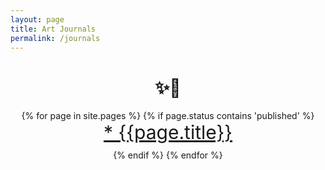 ```yaml
---
layout: page
title: Art Journals
permalink: /journals
---
```

<html lang="en">
<body>






<div style="width: 100%; text-align:center ;">

<h1 style = "margine-bottom: 50px"> ✨📔</h1>


{% for page in site.pages %}
  {% if page.status contains 'published' %}
        <span class = 'item' style ="display: flex; flex-direction: column; font-align: center;  margin-bottom: 10px" >
      <span style = "magine: 0px; padding: 0px"><a  target="_self" href = '{{ site.baseurl }} / {{page.url}}' style= "font-size : 30px" > * {{page.title}} </a></span>
      </span>
  {% endif %}
{% endfor %}
</div>
</body>
</html>
